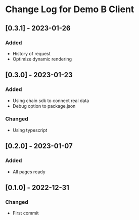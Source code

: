 # Change Log for Demo B Client

## [0.3.1] - 2023-01-26

### Added

- History of request
- Optimize dynamic rendering

## [0.3.0] - 2023-01-23

### Added

- Using chain sdk to connect real data
- Debug option to package.json

### Changed

- Using typescript

## [0.2.0] - 2023-01-07

### Added

- All pages ready

## [0.1.0] - 2022-12-31

### Changed

- First commit
